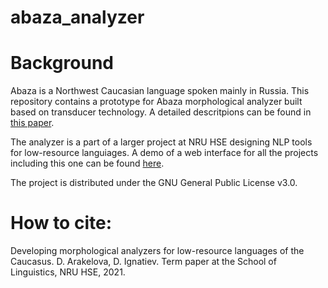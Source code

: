 # abaza_analyzer

# Background
Abaza is a Northwest Caucasian language spoken mainly in Russia. This repository contains a prototype for Abaza morphological analyzer built based on transducer technology. A detailed descritpions can be found in [this paper](https://docs.google.com/document/d/1-jmHmJKq803GnBjPasgo-X8pdjsX88qaX1eYLcp17Og/edit#heading=h.qh6q32f1bcbj).

The analyzer is a part of a larger project at NRU HSE designing NLP tools for low-resource languiages. A demo of a web interface for all the projects including this one can be found [here](http://87.247.157.119:5000/parsers).

The project is distributed under the GNU General Public License v3.0.


# How to cite:
Developing morphological analyzers for low-resource languages of the Caucasus. D. Arakelova, D. Ignatiev. Term paper at the School of Linguistics, NRU HSE, 2021.
